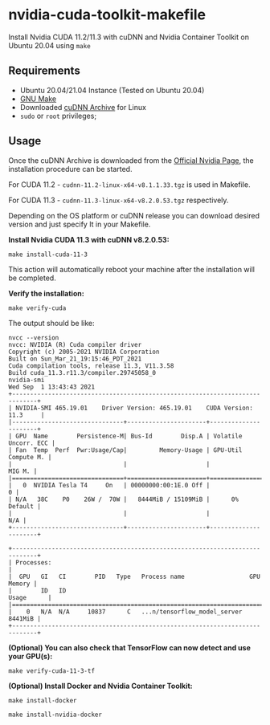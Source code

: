 # nvidia-cuda-toolkit-makefile
Install Nvidia CUDA 11.2/11.3 with cuDNN and Nvidia Container Toolkit on Ubuntu 20.04 using `make`


## Requirements

- Ubuntu 20.04/21.04 Instance (Tested on Ubuntu 20.04)
- [GNU Make](https://www.gnu.org/software/make/)
- Downloaded [cuDNN Archive](https://developer.nvidia.com/rdp/cudnn-archive) for Linux
- `sudo` or `root` privileges;

## Usage

Once the cuDNN Archive is downloaded from the [Official Nvidia Page](https://developer.nvidia.com/rdp/cudnn-archive), the installation procedure can be started.

For CUDA 11.2 - `cudnn-11.2-linux-x64-v8.1.1.33.tgz` is used in Makefile. 

For CUDA 11.3 - `cudnn-11.3-linux-x64-v8.2.0.53.tgz` respectively.

Depending on the OS platform or cuDNN release you can download desired version and just specify It in your Makefile.

**Install Nvidia CUDA 11.3 with cuDNN v8.2.0.53:**

```make install-cuda-11-3```

This action will automatically reboot your machine after the installation will be completed.

**Verify the installation:**

```make verify-cuda```

The output should be like:
```
nvcc --version
nvcc: NVIDIA (R) Cuda compiler driver
Copyright (c) 2005-2021 NVIDIA Corporation
Built on Sun_Mar_21_19:15:46_PDT_2021
Cuda compilation tools, release 11.3, V11.3.58
Build cuda_11.3.r11.3/compiler.29745058_0
nvidia-smi
Wed Sep  1 13:43:43 2021       
+-----------------------------------------------------------------------------+
| NVIDIA-SMI 465.19.01    Driver Version: 465.19.01    CUDA Version: 11.3     |
|-------------------------------+----------------------+----------------------+
| GPU  Name        Persistence-M| Bus-Id        Disp.A | Volatile Uncorr. ECC |
| Fan  Temp  Perf  Pwr:Usage/Cap|         Memory-Usage | GPU-Util  Compute M. |
|                               |                      |               MIG M. |
|===============================+======================+======================|
|   0  NVIDIA Tesla T4     On   | 00000000:00:1E.0 Off |                    0 |
| N/A   38C    P0    26W /  70W |   8444MiB / 15109MiB |      0%      Default |
|                               |                      |                  N/A |
+-------------------------------+----------------------+----------------------+
                                                                               
+-----------------------------------------------------------------------------+
| Processes:                                                                  |
|  GPU   GI   CI        PID   Type   Process name                  GPU Memory |
|        ID   ID                                                   Usage      |
|=============================================================================|
|    0   N/A  N/A     10837      C   ...n/tensorflow_model_server     8441MiB |
+-----------------------------------------------------------------------------+
```
**(Optional) You can also check that TensorFlow can now detect and use your GPU(s):**

```make verify-cuda-11-3-tf```

**(Optional) Install Docker and Nvidia Container Toolkit:**

```make install-docker```

```make install-nvidia-docker```
